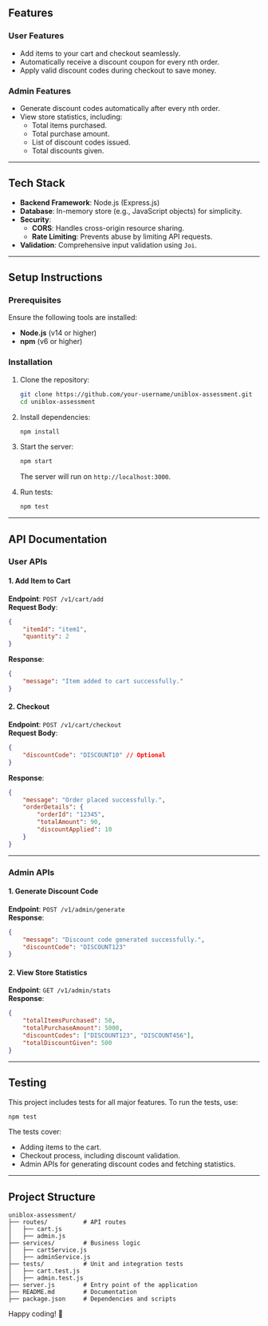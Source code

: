## **Features**

### **User Features**

- Add items to your cart and checkout seamlessly.
- Automatically receive a discount coupon for every nth order.
- Apply valid discount codes during checkout to save money.

### **Admin Features**

- Generate discount codes automatically after every nth order.
- View store statistics, including:
  - Total items purchased.
  - Total purchase amount.
  - List of discount codes issued.
  - Total discounts given.

---

## **Tech Stack**

- **Backend Framework**: Node.js (Express.js)
- **Database**: In-memory store (e.g., JavaScript objects) for simplicity.
- **Security**:
  - **CORS**: Handles cross-origin resource sharing.
  - **Rate Limiting**: Prevents abuse by limiting API requests.
- **Validation**: Comprehensive input validation using `Joi`.

---

## **Setup Instructions**

### **Prerequisites**

Ensure the following tools are installed:

- **Node.js** (v14 or higher)
- **npm** (v6 or higher)

### **Installation**

1. Clone the repository:

   ```bash
   git clone https://github.com/your-username/uniblox-assessment.git
   cd uniblox-assessment
   ```

2. Install dependencies:

   ```bash
   npm install
   ```

3. Start the server:

   ```bash
   npm start
   ```

   The server will run on `http://localhost:3000`.

4. Run tests:
   ```bash
   npm test
   ```

---

## **API Documentation**

### **User APIs**

#### **1. Add Item to Cart**

**Endpoint**: `POST /v1/cart/add`  
**Request Body**:

```json
{
	"itemId": "item1",
	"quantity": 2
}
```

**Response**:

```json
{
	"message": "Item added to cart successfully."
}
```

#### **2. Checkout**

**Endpoint**: `POST /v1/cart/checkout`  
**Request Body**:

```json
{
	"discountCode": "DISCOUNT10" // Optional
}
```

**Response**:

```json
{
	"message": "Order placed successfully.",
	"orderDetails": {
		"orderId": "12345",
		"totalAmount": 90,
		"discountApplied": 10
	}
}
```

---

### **Admin APIs**

#### **1. Generate Discount Code**

**Endpoint**: `POST /v1/admin/generate`  
**Response**:

```json
{
	"message": "Discount code generated successfully.",
	"discountCode": "DISCOUNT123"
}
```

#### **2. View Store Statistics**

**Endpoint**: `GET /v1/admin/stats`  
**Response**:

```json
{
	"totalItemsPurchased": 50,
	"totalPurchaseAmount": 5000,
	"discountCodes": ["DISCOUNT123", "DISCOUNT456"],
	"totalDiscountGiven": 500
}
```

---

## **Testing**

This project includes tests for all major features. To run the tests, use:

```bash
npm test
```

The tests cover:

- Adding items to the cart.
- Checkout process, including discount validation.
- Admin APIs for generating discount codes and fetching statistics.

---

## **Project Structure**

```
uniblox-assessment/
├── routes/          # API routes
│   ├── cart.js
│   ├── admin.js
├── services/        # Business logic
│   ├── cartService.js
│   ├── adminService.js
├── tests/           # Unit and integration tests
│   ├── cart.test.js
│   ├── admin.test.js
├── server.js        # Entry point of the application
├── README.md        # Documentation
├── package.json     # Dependencies and scripts
```

Happy coding! 🚀
